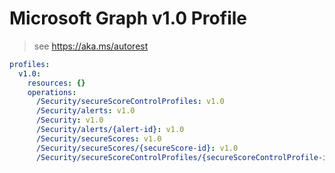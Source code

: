 # Microsoft Graph v1.0 Profile

> see https://aka.ms/autorest

``` yaml
profiles:
  v1.0:
    resources: {}
    operations:
      /Security/secureScoreControlProfiles: v1.0
      /Security/alerts: v1.0
      /Security: v1.0
      /Security/alerts/{alert-id}: v1.0
      /Security/secureScores: v1.0
      /Security/secureScores/{secureScore-id}: v1.0
      /Security/secureScoreControlProfiles/{secureScoreControlProfile-id}: v1.0

```

